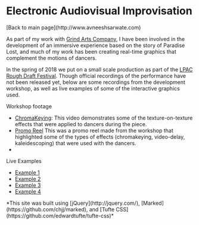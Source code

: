 <b>Electronic Audiovisual Improvisation</b>
===============
<div>[Back to main page](http://www.avneeshsarwate.com)</div>


As part of my work with [Grind Arts Company](http://www.grindarts.com/), I have been involved in the development of an immersive experience based on the story of Paradise Lost, and much of my work has been creating real-time graphics that complement the motions of dancers.

In the spring of 2018 we put on a small scale production as part of the [LPAC Rough Draft Festival](http://www.lpac.nyc/rough-draft-2018). Though official recordings of the performance have not been released yet, below are some recordings from the development workshop, as well as live examples of some of the interactive graphics used. 

Workshop footage
- [ChromaKeying](https://www.instagram.com/p/BVjCoopAx3q/): This video demonstrates some of the texture-on-texture effects that were applied to dancers during the piece.
-  [Promo Reel](https://www.youtube.com/watch?v=adZlVNJmr44) This was a promo reel made from the workshop that highlighted some of the types of effects (chromakeying, video-delay, kaleidescoping) that were used with the dancers. 
- 

Live Examples
- [Example 1](https://avneeshsarwate.github.io/The_Force/?ae_peanutButter6)
- [Example 2](https://avneeshsarwate.github.io/The_Force/?ae_peanutButter7)
- [Example 3](https://avneeshsarwate.github.io/The_Force/?ae_peanutButter0)
- [Example 4](https://avneeshsarwate.github.io/The_Force/?hexLumaDiffBlock)


<footer>*This site was built using  [jQuery](http://jquery.com/), [Marked](https://github.com/chjj/marked), and [Tufte CSS](https://github.com/edwardtufte/tufte-css)*</footer>
